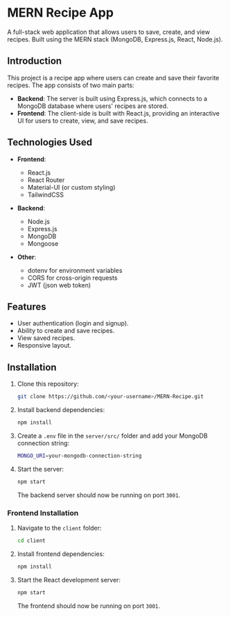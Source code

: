 # MERN Recipe App

A full-stack web application that allows users to save, create, and view recipes. Built using the MERN stack (MongoDB, Express.js, React, Node.js).

## Introduction

This project is a recipe app where users can create and save their favorite recipes. The app consists of two main parts:

- **Backend**: The server is built using Express.js, which connects to a MongoDB database where users' recipes are stored.
- **Frontend**: The client-side is built with React.js, providing an interactive UI for users to create, view, and save recipes.

## Technologies Used

- **Frontend**:
  - React.js
  - React Router
  - Material-UI (or custom styling)
  - TailwindCSS
  
- **Backend**:
  - Node.js
  - Express.js
  - MongoDB
  - Mongoose

- **Other**:
  - dotenv for environment variables
  - CORS for cross-origin requests
  - JWT (json web token)

## Features

- User authentication (login and signup).
- Ability to create and save recipes.
- View saved recipes.
- Responsive layout.

## Installation

1. Clone this repository:

   ```bash
   git clone https://github.com/<your-username>/MERN-Recipe.git


2. Install backend dependencies:

   ```bash
   npm install
   ```

3. Create a `.env` file in the `server/src/` folder and add your MongoDB connection string:

   ```bash
   MONGO_URI=your-mongodb-connection-string
   ```

4. Start the server:

   ```bash
   npm start
   ```

   The backend server should now be running on port `3001`.

### Frontend Installation

1. Navigate to the `client` folder:

   ```bash
   cd client
   ```

2. Install frontend dependencies:

   ```bash
   npm install
   ```

3. Start the React development server:

   ```bash
   npm start
   ```

   The frontend should now be running on port `3001`.

   
